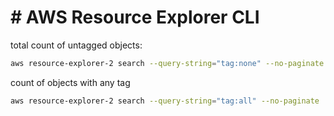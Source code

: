 # # AWS Resource Explorer CLI

total count of untagged objects:

```sh
aws resource-explorer-2 search --query-string="tag:none" --no-paginate | jq ".Count.TotalResources"
```

count of objects with any tag
```sh
aws resource-explorer-2 search --query-string="tag:all" --no-paginate | jq ".Count.TotalResources"
```
